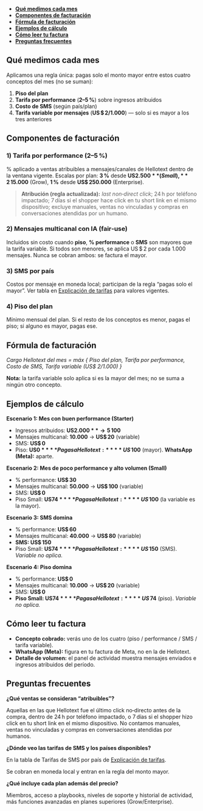 - **[Qué medimos cada mes](#qué-medimos-cada-mes)**
- **[Componentes de facturación](#componentes-de-facturación)**
- **[Fórmula de facturación](#fórmula-de-facturación)**
- **[Ejemplos de cálculo](#ejemplos-de-cálculo)**
- **[Cómo leer tu factura](#cómo-leer-tu-factura)**
- **[Preguntas frecuentes](#preguntas-frecuentes)**

## Qué medimos cada mes

Aplicamos una regla única: pagas solo el monto mayor entre estos cuatro conceptos del mes (no se suman):

1. **Piso del plan**
2. **Tarifa por performance** (**2–5 %**) sobre ingresos atribuidos
3. **Costo de SMS** (según país/plan)
4. **Tarifa variable por mensajes** (**US $ 2/1.000**) — solo si es mayor a los tres anteriores

## Componentes de facturación

### 1) Tarifa por performance (2–5 %)

% aplicado a ventas atribuibles a mensajes/canales de Hellotext dentro de la ventana vigente. Escalas por plan: **3 %** desde **US$ 2.500** (Small), **2 %** desde **US$ 15.000** (Grow), **1 %** desde **US$ 250.000** (Enterprise). 

> **Atribución (regla actualizada):** *last non‑direct click*; 24 h por teléfono impactado; 7 días si el shopper hace click en tu short link en el mismo dispositivo; excluye manuales, ventas no vinculadas y compras en conversaciones atendidas por un humano.

### 2) Mensajes multicanal con IA (fair‑use)

Incluidos sin costo cuando **piso**, **% performance** o **SMS** son mayores que la tarifa variable. Si todos son menores, se aplica US $ 2 por cada 1.000 mensajes. Nunca se cobran ambos: se factura el mayor. 

### 3) SMS por país

Costos por mensaje en moneda local; participan de la regla “pagas solo el mayor”. Ver tabla en [Explicación de tarifas](https://www.hellotext.com/precios#sms) para valores vigentes. 

### 4) Piso del plan

Mínimo mensual del plan. Si el resto de los conceptos es menor, pagas el piso; si alguno es mayor, pagas ese. 

## Fórmula de facturación

_Cargo Hellotext del mes = máx { Piso del plan, Tarifa por performance, 
Costo de SMS, Tarifa variable (US$ 2/1.000) }_

<div class="note">
<strong>Nota:</strong> la tarifa variable solo aplica si es la mayor del mes; no se suma a ningún otro concepto. 
</div>

## Ejemplos de cálculo

**Escenario 1: Mes con buen performance (Starter)**

* Ingresos atribuidos: **US$ 2.000** → 5 % = **US$ 100**
* Mensajes multicanal: **10.000** → **US$ 20** (variable)
* SMS: **US$ 0**
* Piso: **US$ 0**
  **Pagas a Hellotext:** **US$ 100** (mayor). **WhatsApp (Meta):** aparte. 

**Escenario 2:  Mes de poco performance y alto volumen (Small)**

* % performance: **US$ 30**
* Mensajes multicanal: **50.000** → **US$ 100** (variable)
* SMS: **US$ 0**
* Piso Small: **US$ 74**
  **Pagas a Hellotext:** **US$ 100** (la variable es la mayor).

**Escenario 3:  SMS domina**

* % performance: **US$ 60**
* Mensajes multicanal: **40.000** → **US$ 80** (variable)
* **SMS: US$ 150**
* Piso Small: **US$ 74**
  **Pagas a Hellotext:** **US$ 150** (SMS). *Variable no aplica.* 

**Escenario 4:  Piso domina**

* % performance: **US$ 0**
* Mensajes multicanal: **10.000** → **US$ 20** (variable)
* SMS: **US$ 0**
* **Piso Small: US$ 74**
  **Pagas a Hellotext:** **US$ 74** (piso). *Variable no aplica.* 

## Cómo leer tu factura

* **Concepto cobrado:** verás uno de los cuatro (piso / performance / SMS / tarifa variable).
* **WhatsApp (Meta):** figura en tu factura de Meta, no en la de Hellotext.
* **Detalle de volumen:** el panel de actividad muestra mensajes enviados e ingresos atribuidos del período. 

## Preguntas frecuentes

**¿Qué ventas se consideran “atribuibles”?**

Aquellas en las que Hellotext fue el último click no‑directo antes de la compra, dentro de 24 h por teléfono impactado, o 7 días si el shopper hizo click en tu short link en el mismo dispositivo. No contamos manuales, ventas no vinculadas y compras en conversaciones atendidas por humanos.

**¿Dónde veo las tarifas de SMS y los países disponibles?**

En la tabla de Tarifas de SMS por país de [Explicación de tarifas](https://www.hellotext.com/precios).

Se cobran en moneda local y entran en la regla del monto mayor. 

**¿Qué incluye cada plan además del precio?**

Miembros, acceso a playbooks, niveles de soporte y historial de actividad, más funciones avanzadas en planes superiores (Grow/Enterprise). 